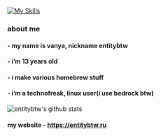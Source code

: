 [![My Skills](https://skillicons.dev/icons?i=py,html,css,linux,ps,ae,lua)](https://entitybtw.ru)
### about me

#### - my name is vanya, nickname entitybtw

#### - i’m 13 years old

#### - i make various homebrew stuff

#### - i’m a technofreak, linux user(i use bedrock btw)

![entitybtw's github stats](https://github-readme-stats.vercel.app/api?username=entitybtw&show_icons=true&theme=merko&hide_border=true&custom_title=entitybtw%27s%20github%20stats)

#### my website - https://entitybtw.ru
